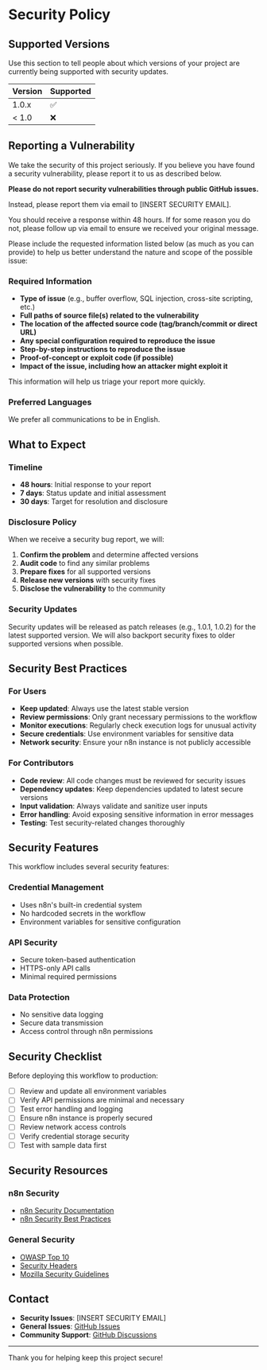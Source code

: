 # Security Policy

## Supported Versions

Use this section to tell people about which versions of your project are currently being supported with security updates.

| Version | Supported          |
| ------- | ------------------ |
| 1.0.x   | :white_check_mark: |
| < 1.0   | :x:                |

## Reporting a Vulnerability

We take the security of this project seriously. If you believe you have found a security vulnerability, please report it to us as described below.

**Please do not report security vulnerabilities through public GitHub issues.**

Instead, please report them via email to [INSERT SECURITY EMAIL].

You should receive a response within 48 hours. If for some reason you do not, please follow up via email to ensure we received your original message.

Please include the requested information listed below (as much as you can provide) to help us better understand the nature and scope of the possible issue:

### Required Information

- **Type of issue** (e.g., buffer overflow, SQL injection, cross-site scripting, etc.)
- **Full paths of source file(s) related to the vulnerability**
- **The location of the affected source code (tag/branch/commit or direct URL)**
- **Any special configuration required to reproduce the issue**
- **Step-by-step instructions to reproduce the issue**
- **Proof-of-concept or exploit code (if possible)**
- **Impact of the issue, including how an attacker might exploit it**

This information will help us triage your report more quickly.

### Preferred Languages

We prefer all communications to be in English.

## What to Expect

### Timeline

- **48 hours**: Initial response to your report
- **7 days**: Status update and initial assessment
- **30 days**: Target for resolution and disclosure

### Disclosure Policy

When we receive a security bug report, we will:

1. **Confirm the problem** and determine affected versions
2. **Audit code** to find any similar problems
3. **Prepare fixes** for all supported versions
4. **Release new versions** with security fixes
5. **Disclose the vulnerability** to the community

### Security Updates

Security updates will be released as patch releases (e.g., 1.0.1, 1.0.2) for the latest supported version. We will also backport security fixes to older supported versions when possible.

## Security Best Practices

### For Users

- **Keep updated**: Always use the latest stable version
- **Review permissions**: Only grant necessary permissions to the workflow
- **Monitor executions**: Regularly check execution logs for unusual activity
- **Secure credentials**: Use environment variables for sensitive data
- **Network security**: Ensure your n8n instance is not publicly accessible

### For Contributors

- **Code review**: All code changes must be reviewed for security issues
- **Dependency updates**: Keep dependencies updated to latest secure versions
- **Input validation**: Always validate and sanitize user inputs
- **Error handling**: Avoid exposing sensitive information in error messages
- **Testing**: Test security-related changes thoroughly

## Security Features

This workflow includes several security features:

### Credential Management
- Uses n8n's built-in credential system
- No hardcoded secrets in the workflow
- Environment variables for sensitive configuration

### API Security
- Secure token-based authentication
- HTTPS-only API calls
- Minimal required permissions

### Data Protection
- No sensitive data logging
- Secure data transmission
- Access control through n8n permissions

## Security Checklist

Before deploying this workflow to production:

- [ ] Review and update all environment variables
- [ ] Verify API permissions are minimal and necessary
- [ ] Test error handling and logging
- [ ] Ensure n8n instance is properly secured
- [ ] Review network access controls
- [ ] Verify credential storage security
- [ ] Test with sample data first

## Security Resources

### n8n Security
- [n8n Security Documentation](https://docs.n8n.io/hosting/security/)
- [n8n Security Best Practices](https://docs.n8n.io/hosting/security/best-practices/)

### General Security
- [OWASP Top 10](https://owasp.org/www-project-top-ten/)
- [Security Headers](https://securityheaders.com/)
- [Mozilla Security Guidelines](https://infosec.mozilla.org/guidelines/)

## Contact

- **Security Issues**: [INSERT SECURITY EMAIL]
- **General Issues**: [GitHub Issues](https://github.com/your-username/social-media-manager-template/issues)
- **Community Support**: [GitHub Discussions](https://github.com/your-username/social-media-manager-template/discussions)

---

Thank you for helping keep this project secure!
